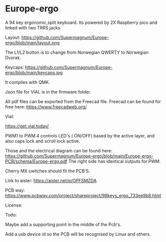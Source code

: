 # Europe-ergo
A 94 key ergonomic,split keyboard.
Its powered by 2X Raspberry pico and linked with two TRRS jacks.


Layout:
https://github.com/Supermagnum/Europe-ergo/blob/main/layout.png

The L1/L2 button is to change from  Norwegian QWERTY to Norwegian Dvorak.

Keycaps:
https://github.com/Supermagnum/Europe-ergo/blob/main/keycaps.jpg


It compiles with QMK.


Json file for VIAL is in the firmware folder.

All pdf files can be exported from the Freecad file.
Freecad can be found for free here:
https://www.freecadweb.org/


Vial:


https://get.vial.today/


PWM1 to PWM 4 controls LED's ( ON/OFF) based by the active layer, and also caps lock and scroll lock active.

Those and the electrical diagram can be found here:
https://github.com/Supermagnum/Europe-ergo/blob/main/Europe-ergo-PCB/schema/Europe-ergo.pdf
The right side has identical outputs for PWM.

Cherry MX switches should fit the PCB'S.

Link to aisler:
https://aisler.net/p/OPFSMZDA

PCB way:
https://www.pcbway.com/project/shareproject/98keys_ergo_733ee9b8.html


License:


Todo:

Maybe add a supporting point in the middle of the Pcb's. 

Add a usb device id so the PCB will be recognised by Linux and others.


